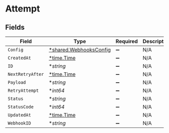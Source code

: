 # Attempt


## Fields

| Field                                                                  | Type                                                                   | Required                                                               | Description                                                            | Example                                                                |
| ---------------------------------------------------------------------- | ---------------------------------------------------------------------- | ---------------------------------------------------------------------- | ---------------------------------------------------------------------- | ---------------------------------------------------------------------- |
| `Config`                                                               | [*shared.WebhooksConfig](../../../pkg/models/shared/webhooksconfig.md) | :heavy_minus_sign:                                                     | N/A                                                                    |                                                                        |
| `CreatedAt`                                                            | [*time.Time](https://pkg.go.dev/time#Time)                             | :heavy_minus_sign:                                                     | N/A                                                                    |                                                                        |
| `ID`                                                                   | **string*                                                              | :heavy_minus_sign:                                                     | N/A                                                                    |                                                                        |
| `NextRetryAfter`                                                       | [*time.Time](https://pkg.go.dev/time#Time)                             | :heavy_minus_sign:                                                     | N/A                                                                    |                                                                        |
| `Payload`                                                              | **string*                                                              | :heavy_minus_sign:                                                     | N/A                                                                    | {"data":"test"}                                                        |
| `RetryAttempt`                                                         | **int64*                                                               | :heavy_minus_sign:                                                     | N/A                                                                    | 1                                                                      |
| `Status`                                                               | **string*                                                              | :heavy_minus_sign:                                                     | N/A                                                                    | success                                                                |
| `StatusCode`                                                           | **int64*                                                               | :heavy_minus_sign:                                                     | N/A                                                                    | 200                                                                    |
| `UpdatedAt`                                                            | [*time.Time](https://pkg.go.dev/time#Time)                             | :heavy_minus_sign:                                                     | N/A                                                                    |                                                                        |
| `WebhookID`                                                            | **string*                                                              | :heavy_minus_sign:                                                     | N/A                                                                    |                                                                        |